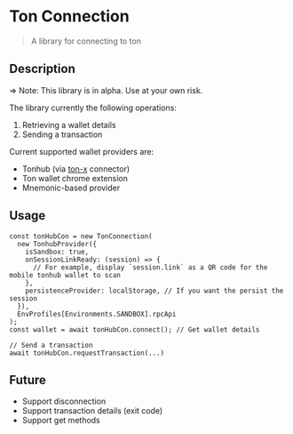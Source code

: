 # Ton Connection
> A library for connecting to ton

## Description

=> Note: This library is in alpha. Use at your own risk.

The library currently the following operations:
 1. Retrieving a wallet details
 2. Sending a transaction

Current supported wallet providers are:

- Tonhub (via [ton-x](https://github.com/ton-foundation/ton-x) connector)
- Ton wallet chrome extension
- Mnemonic-based provider

## Usage

```
const tonHubCon = new TonConnection(
  new TonhubProvider({
    isSandbox: true,
    onSessionLinkReady: (session) => {
      // For example, display `session.link` as a QR code for the mobile tonhub wallet to scan
    },
    persistenceProvider: localStorage, // If you want the persist the session
  }),
  EnvProfiles[Environments.SANDBOX].rpcApi
);
const wallet = await tonHubCon.connect(); // Get wallet details

// Send a transaction
await tonHubCon.requestTransaction(...)
```

## Future

- Support disconnection
- Support transaction details (exit code)
- Support get methods